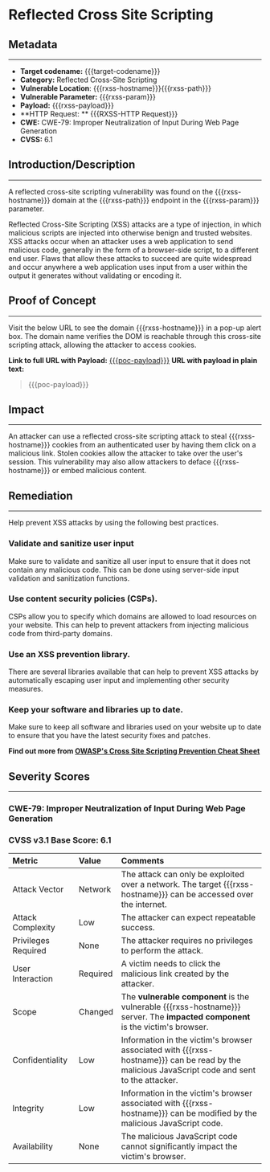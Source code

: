 # Reflected Cross Site Scripting 
## Metadata
----------------------------------------------------------------
- **Target codename:** \{\{\{target-codename\}\}\}
- **Category:** Reflected Cross-Site Scripting
- **Vulnerable Location**: \{\{\{rxss-hostname\}\}\}\{\{\{rxss-path\}\}\}
- **Vulnerable Parameter:** \{\{\{rxss-param\}\}\}
- **Payload:** \{\{\{rxss-payload\}\}\}
- **HTTP Request: ** \{\{\{RXSS-HTTP Request\}\}\}
- **CWE:** CWE-79: Improper Neutralization of Input During Web Page Generation
- **CVSS:** 6.1

## Introduction/Description
----------------------------------------------------------------
A reflected cross-site scripting vulnerability was found on the \{\{\{rxss-hostname\}\}\} domain at the \{\{\{rxss-path\}\}\} endpoint in the \{\{\{rxss-param\}\}\} parameter.

Reflected Cross-Site Scripting (XSS) attacks are a type of injection, in which malicious scripts are injected into otherwise benign and trusted websites. XSS attacks occur when an attacker uses a web application to send malicious code, generally in the form of a browser-side script, to a different end user. Flaws that allow these attacks to succeed are quite widespread and occur anywhere a web application uses input from a user within the output it generates without validating or encoding it.

## Proof of Concept
----------------------------------------------------------------
Visit the below URL to see the domain \{\{\{rxss-hostname\}\}\} in a pop-up alert box. The domain name verifies the DOM is reachable through this cross-site scripting attack, allowing the attacker to access cookies.

**Link to full URL with Payload:** [\{\{\{poc-payload\}\}\}](\{\{\{poc-payload\}\}\})
**URL with payload in plain text:**
> \{\{\{poc-payload\}\}\}

## Impact
----------------------------------------------------------------
An attacker can use a reflected cross-site scripting attack to steal \{\{\{rxss-hostname\}\}\} cookies from an authenticated user by having them click on a malicious link. Stolen cookies allow the attacker to take over the user's session. This vulnerability may also allow attackers to deface \{\{\{rxss-hostname\}\}\} or embed malicious content.

## Remediation
----------------------------------------------------------------
Help prevent XSS attacks by using the following best practices.

### Validate and sanitize user input
Make sure to validate and sanitize all user input to ensure that it does not contain any malicious code. This can be done using server-side input validation and sanitization functions.

### Use content security policies (CSPs).
CSPs allow you to specify which domains are allowed to load resources on your website. This can help to prevent attackers from injecting malicious code from third-party domains.

### Use an XSS prevention library.
There are several libraries available that can help to prevent XSS attacks by automatically escaping user input and implementing other security measures.

### Keep your software and libraries up to date.
Make sure to keep all software and libraries used on your website up to date to ensure that you have the latest security fixes and patches.

**Find out more from [OWASP's Cross Site Scripting Prevention Cheat Sheet](https://cheatsheetseries.owasp.org/cheatsheets/Cross_Site_Scripting_Prevention_Cheat_Sheet.html)**

## Severity Scores
----------------------------------------------------------------
### CWE-79: Improper Neutralization of Input During Web Page Generation 

### CVSS v3.1 Base Score: 6.1
| Metric              | Value    | Comments                                                     |
|:--------------------|:---------|:-------------------------------------------------------------|
| Attack Vector       | Network  | The attack can only be exploited over a network. The target \{\{\{rxss-hostname\}\}\} can be accessed over the internet. |
| Attack Complexity   | Low      | The attacker can expect repeatable success.                  |
| Privileges Required | None     | The attacker requires no privileges to perform the attack.   |
| User Interaction    | Required | A victim needs to click the malicious link created by the attacker. |
| Scope               | Changed  | The **vulnerable component** is the vulnerable \{\{\{rxss-hostname\}\}\} server. The **impacted component** is the victim's browser. |
| Confidentiality     | Low      | Information in the victim's browser associated with \{\{\{rxss-hostname\}\}\} can be read by the malicious JavaScript code and sent to the attacker. |
| Integrity           | Low      | Information in the victim's browser associated with \{\{\{rxss-hostname\}\}\} can be modified by the malicious JavaScript code. |
| Availability        | None     | The malicious JavaScript code cannot significantly impact the victim's browser. |